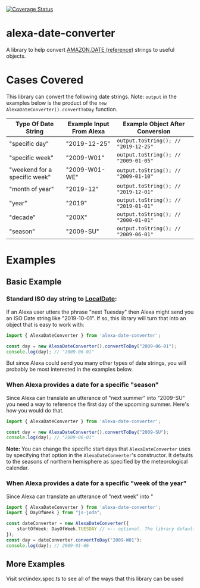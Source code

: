 [![Coverage Status](https://coveralls.io/repos/github/dgreene1/alexaDateConverter/badge.svg?branch=master)](https://coveralls.io/github/dgreene1/alexaDateConverter?branch=master)

# alexa-date-converter
A library to help convert [AMAZON.DATE (reference)](https://developer.amazon.com/docs/custom-skills/slot-type-reference.html#date) strings to useful objects.

# Cases Covered

This library can convert the following date strings. Note: `output` in the examples below is the product of the `new AlexaDateConverter().convertToDay` function.

| Type Of Date String  | Example Input From Alexa | Example Object After Conversion |
| ------------- | ------------- | ------------- |
| "specific day"  | "2019-12-25"  | `output.toString(); // "2019-12-25"`  |
| "specific week"  | "2009-W01"  | `output.toString(); // "2009-01-05"`  |
| "weekend for a specific week"  | "2009-W01-WE"  | `output.toString(); // "2009-01-10"`  |
| "month of year"  | "2019-12"  | `output.toString(); // "2019-12-01"`  |
| "year"  | "2019"  | `output.toString(); // "2019-01-01"`  |
| "decade"  | "200X"  | `output.toString(); // "2000-01-01"`  |
| "season"  | "2009-SU"  | `output.toString(); // "2009-06-01"`  |

# Examples

## Basic Example

### Standard ISO day string to [LocalDate](https://js-joda.github.io/js-joda/manual/LocalDate.html):

If an Alexa user utters the phrase "next Tuesday" then Alexa might send you an ISO Date string like "2019-10-01". If so, this library will turn that into an object that is easy to work with:

```ts
import { AlexaDateConverter } from 'alexa-date-converter';

const day = new AlexaDateConverter().convertToDay("2009-06-01");
console.log(day); // "2009-06-01"
```

But since Alexa could send you many other types of date strings, you will probably be most interested in the examples below.

### When Alexa provides a date for a specific "season"

Since Alexa can translate an utterance of "next summer" into "2009-SU" you need a way to reference the first day of the upcoming summer. Here's how you would do that.

```ts
import { AlexaDateConverter } from 'alexa-date-converter';

const day = new AlexaDateConverter().convertToDay("2009-SU");
console.log(day); // "2009-06-01"
```

**Note:** You can change the specific start days that `AlexaDateConverter` uses by specifying that option in the `AlexaDateConverter`'s constructor. It defaults to the seasons of northern hemisphere as specified by the meteorological calendar.

### When Alexa provides a date for a specific "week of the year"

Since Alexa can translate an utterance of "next week" into "

```ts
import { AlexaDateConverter } from 'alexa-date-converter';
import { DayOfWeek } from "js-joda";

const dateConverter = new AlexaDateConverter({
    startOfWeek: DayOfWeek.TUESDAY // <-- optional. The library defaults the start of the week to Monday
});
const day = dateConverter.convertToDay("2009-W01");
console.log(day); // 2009-01-06
```

## More Examples

Visit src\index.spec.ts to see all of the ways that this library can be used